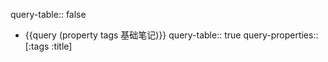 query-table:: false

- {{query (property tags 基础笔记)}}
  query-table:: true
  query-properties:: [:tags :title]